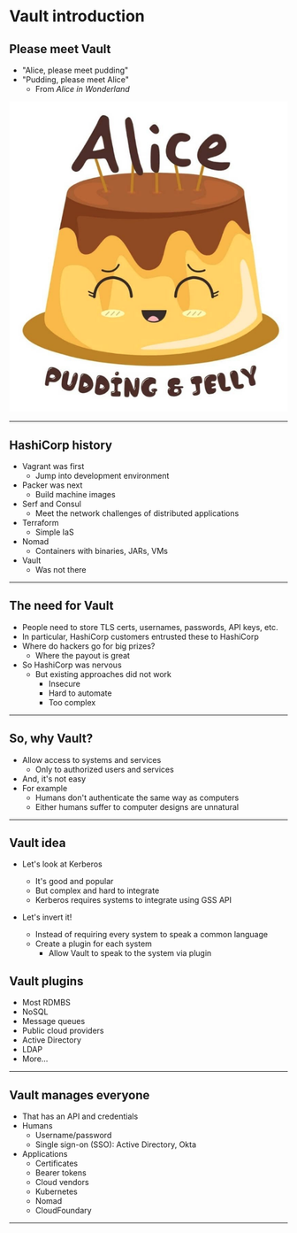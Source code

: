 # Vault introduction

## Please meet Vault

* "Alice, please meet pudding"
* "Pudding, please meet Alice"
    * From *Alice in Wonderland*
    
![](../artwork/alice-pudding.png)

---

## HashiCorp history

* Vagrant was first
    * Jump into development environment
* Packer was next
    * Build machine images
* Serf and Consul
    * Meet the network challenges of distributed applications
* Terraform
    * Simple IaS
* Nomad
    * Containers with binaries, JARs, VMs
* Vault
    * Was not there

---
                            
## The need for Vault

* People need to store TLS certs, usernames, passwords, API keys, etc.
* In particular, HashiCorp customers entrusted these to HashiCorp
* Where do hackers go for big prizes?
    * Where the payout is great
* So HashiCorp was nervous
    * But existing approaches did not work
        * Insecure
        * Hard to automate
        * Too complex
        
---

## So, why Vault?         

* Allow access to systems and services
    * Only to authorized users and services
* And, it's not easy
* For example
    * Humans don't authenticate the same way as computers
    * Either humans suffer to computer designs are unnatural
    
---

## Vault idea

* Let's look at Kerberos
    * It's good and popular
    * But complex and hard to integrate
    * Kerberos requires systems to integrate using GSS API
    
* Let's invert it!
    * Instead of requiring every system to speak a common language
    * Create a plugin for each system
        * Allow Vault to speak to the system via plugin
        
## Vault plugins

* Most RDMBS
* NoSQL
* Message queues
* Public cloud providers
* Active Directory
* LDAP
* More...

---

## Vault manages everyone
* That has an API and credentials
* Humans
    * Username/password
    * Single sign-on (SSO): Active Directory, Okta
* Applications
    * Certificates
    * Bearer tokens
    * Cloud vendors
    * Kubernetes
    * Nomad
    * CloudFoundary
    
---
    
      
                       